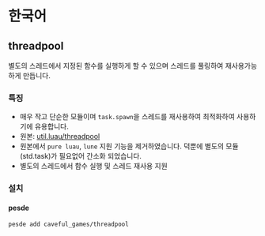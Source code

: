 # 한국어

## threadpool
별도의 스레드에서 지정된 함수를 실행하게 할 수 있으며 스레드를 풀링하여 재사용가능하게 만듭니다.

### 특징
- 매우 작고 단순한 모듈이며 `task.spawn`을 스레드를 재사용하여 최적화하여 사용하기에 유용합니다.
- 원본: [util.luau/threadpool](https://github.com/lukadev-0/util.luau/blob/main/packages/threadpool/init.luau)
- 원본에서 `pure luau`, `lune` 지원 기능을 제거하였습니다. 덕뿐에 별도의 모듈(std.task)가 필요없어 간소화 되었습니다.
- 별도의 스레드에서 함수 실행 및 스레드 재사용 지원

### 설치
#### pesde
```sh
pesde add caveful_games/threadpool
```

